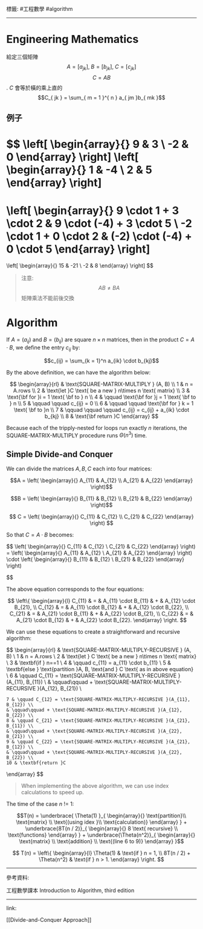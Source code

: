 標籤: #工程數學 #algorithm 

---

# Engineering Mathematics

給定三個矩陣
$$A = [a_{ jk }], \; B = [b_{ jk }], \; C = [c_{ jk }]$$
$$C = AB$$
.
$C$ 會等於橫的乘上直的
$$C_{ jk } = \sum_{ m = 1 }^{ n } a_{ jm }b_{ mk }$$

## 例子

$$
\left[ 
\begin{array}{}
9 & 3 \\
-2 & 0
\end{array}
\right]
\left[
\begin{array}{}
1 & -4 \\
2 & 5
\end{array}
\right]
 = 
\left[
\begin{array}{}
9 \cdot 1 + 3 \cdot 2 & 9 \cdot (-4) + 3 \cdot 5 \\
-2 \cdot 1 + 0 \cdot 2 & (-2) \cdot (-4) + 0 \cdot 5
\end{array}
\right]
 = 
\left[
\begin{array}{}
15 & -21 \\
-2 & 8
\end{array}
\right]
$$

> 注意:
> $$AB \neq BA$$
> 矩陣乘法不能前後交換

# Algorithm

If $A = (a_{ij})$ and $B = (b_{ij})$ are square $n\times n$ matrices, then in the product $C = A\cdot B$, we define the entry $c_{ij}$ by:

$$c_{ij} = \sum_{k = 1}^n a_{ik} \cdot b_{kj}$$

By the above definition, we can have the algorithm below:

$$
\begin{array}{rl}
	& \text{SQUARE-MATRIX-MULTIPLY } (A, B) \\
	1 & n = A.rows \\
	2 & \text{let }C \text{ be a new } n\times n \text{ matrix} \\
	3 & \text{\bf for }i = 1 \text{ \bf to } n \\
	4 & \qquad \text{\bf for }j = 1 \text{ \bf to } n \\
	5 & \qquad \qquad c_{ij} = 0 \\
	6 & \qquad \qquad \text{\bf for } k = 1 \text{ \bf to }n \\
	7 & \qquad \qquad \qquad c_{ij} = c_{ij} + a_{ik} \cdot b_{kj} \\
	8 & \text{\bf return }C
\end{array}
$$

Because each of the tripply-nested for loops run exactly $n$ iterations, the $\text{SQUARE-MATRIX-MULTIPLY}$ procedure runs $\Theta(n^3)$ time.

## Simple Divide-and Conquer

We can divide the matrices $A, B, C$ each into four matrices:

$$A = \left(
	\begin{array}{}
		A_{11} & A_{12} \\
		A_{21} & A_{22}
	\end{array}
\right)$$

$$B = \left(
	\begin{array}{}
		B_{11} & B_{12} \\
		B_{21} & B_{22}
	\end{array}
\right)$$

$$
C = \left(
	\begin{array}{}
		C_{11} & C_{12} \\
		C_{21} & C_{22}
	\end{array}
\right)
$$

So that $C = A\cdot B$ becomes:

$$
\left(
	\begin{array}{}
		C_{11} & C_{12} \\
		C_{21} & C_{22}
	\end{array}
\right) = 
\left(
	\begin{array}{}
		A_{11} & A_{12} \\
		A_{21} & A_{22}
	\end{array}
\right)
\cdot
\left(
	\begin{array}{}
		B_{11} & B_{12} \\
		B_{21} & B_{22}
	\end{array}
\right)

$$

The above equation corresponds to the four equations:

$$
\left\{
	\begin{array}{l}
		C_{11} & = & A_{11} \cdot B_{11} & + & A_{12} \cdot B_{21}, \\
		C_{12} & = & A_{11} \cdot B_{12} & + & A_{12} \cdot B_{22}, \\
		C_{21} & = & A_{21} \cdot B_{11} & + & A_{22} \cdot B_{21}, \\
		C_{22} & = & A_{21} \cdot B_{12} & + & A_{22} \cdot B_{22}.
	\end{array}
\right.
$$

We can use these equations to create a straightforward and recursive algorithm:

$$
\begin{array}{rl}
	& \text{SQUARE-MATRIX-MULTIPLY-RECURSIVE } (A, B) \\
	1 & n = A.rows \\
	2 & \text{let } C \text{ be a new } n\times n \text{ matrix} \\
	3 & \textbf{if } n==1 \\
	4 & \qquad c_{11} = a_{11} \cdot b_{11} \\
	5 & \textbf{else } \text{partition }A, B, \text{and } C \text{ as in above equation} \\
	6 & \qquad C_{11} = \text{SQUARE-MATRIX-MULTIPLY-RECURSIVE }(A_{11}, B_{11}) \\
	& \qquad\qquad + \text{SQUARE-MATRIX-MULTIPLY-RECURSIVE }(A_{12}, B_{21}) \\
	
	7 & \qquad C_{12} = \text{SQUARE-MATRIX-MULTIPLY-RECURSIVE }(A_{11}, B_{12}) \\
	& \qquad\qquad + \text{SQUARE-MATRIX-MULTIPLY-RECURSIVE }(A_{12}, B_{22}) \\
	8 & \qquad C_{21} = \text{SQUARE-MATRIX-MULTIPLY-RECURSIVE }(A_{21}, B_{11}) \\
	& \qquad\qquad + \text{SQUARE-MATRIX-MULTIPLY-RECURSIVE }(A_{22}, B_{21}) \\
	9 & \qquad C_{22} = \text{SQUARE-MATRIX-MULTIPLY-RECURSIVE }(A_{21}, B_{12}) \\
	& \qquad\qquad + \text{SQUARE-MATRIX-MULTIPLY-RECURSIVE }(A_{22}, B_{22}) \\
	10 & \textbf{return }C
\end{array}
$$

> When implementing the above algorithm, we can use index calculations to speed up.

The time of the case $n \text{ != } 1$:

$$T(n) = \underbrace{
	\Theta(1)
}_{
	\begin{array}{}
		\text{partition}\\
		\text{matrix} \\
		\text{(using idex }\\
		\text{calculation)}
	\end{array}
} + \underbrace{8T(n / 2)}_{
	\begin{array}{}
		8 \text{ recursive} \\
		\text{functions}
	\end{array}
} + \underbrace{\Theta(n^2)}_{
	\begin{array}{}
		\text{matrix} \\ 
		\text{addition} \\
		\text{(line 6 to 9)}
	\end{array}
}$$

$$
T(n) = 
\left\{
	\begin{array}{l}
		\Theta(1) & \text{if } n = 1, \\
		8T(n / 2) + \Theta(n^2) & \text{if } n > 1.
	\end{array}
\right.
$$

---

參考資料:

工程數學課本
Introduction to Algorithm, third edition

---

link:

[[Divide-and-Conquer Approach]]